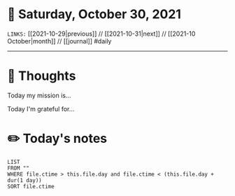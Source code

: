 # 📅 Saturday, October 30, 2021
`LINKS:` [[2021-10-29|previous]] // [[2021-10-31|next]] // [[2021-10 October|month]] // [[journal]] 
#daily

---
# 💭 Thoughts
Today my mission is...

Today I'm grateful for...

# ✏️ Today's notes
```dataview
LIST 
FROM ""
WHERE file.ctime > this.file.day and file.ctime < (this.file.day + dur(1 day))
SORT file.ctime
```
